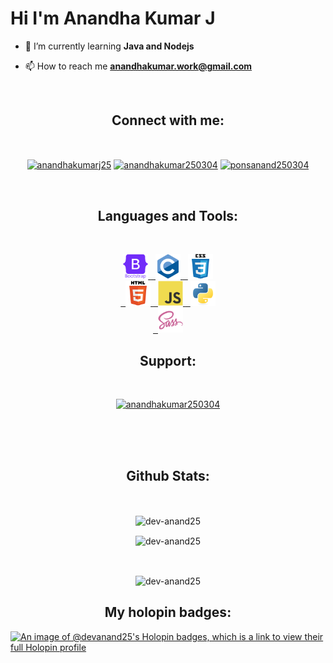 # Hi I'm Anandha Kumar J

- 🌱 I’m currently learning **Java and Nodejs**

- 📫 How to reach me **anandhakumar.work@gmail.com**
<br>
<h2 align="center">Connect with me:</h2>
<br>
<p align="center">
<a href="https://twitter.com/anandhakumarj25" target="blank" margin-right="20px"><img align="center" src="https://raw.githubusercontent.com/rahuldkjain/github-profile-readme-generator/master/src/images/icons/Social/twitter.svg" alt="anandhakumarj25" height="30" width="40" /></a>
<a href="https://linkedin.com/in/anandhakumar250304" target="blank" margin-right="20px"><img align="center" src="https://raw.githubusercontent.com/rahuldkjain/github-profile-readme-generator/master/src/images/icons/Social/linked-in-alt.svg" alt="anandhakumar250304" height="30" width="40" /></a>
<a href="https://www.hackerrank.com/ponsanand250304" target="blank" margin-right="20px"><img align="center" src="https://raw.githubusercontent.com/rahuldkjain/github-profile-readme-generator/master/src/images/icons/Social/hackerrank.svg" alt="ponsanand250304" height="30" width="40" /></a>
</p>
<br>
<h2 align="center">Languages and Tools:</h2>
<br>
<p align="center"> <a href="https://getbootstrap.com" target="_blank" rel="noreferrer"> <img src="https://raw.githubusercontent.com/devicons/devicon/master/icons/bootstrap/bootstrap-plain-wordmark.svg" alt="bootstrap" width="40" height="40"/> </a> <a href="https://www.cprogramming.com/" target="_blank" style="color:none" rel="noreferrer">  &nbsp <img src="https://raw.githubusercontent.com/devicons/devicon/master/icons/c/c-original.svg" alt="c" width="40" height="40"/> </a> <a href="https://www.w3schools.com/css/" target="_blank" rel="noreferrer">  &nbsp <img src="https://raw.githubusercontent.com/devicons/devicon/master/icons/css3/css3-original-wordmark.svg" alt="css3" width="40" height="40"/> </a> <a href="https://www.w3.org/html/" target="_blank" rel="noreferrer"> <br> &nbsp <img src="https://raw.githubusercontent.com/devicons/devicon/master/icons/html5/html5-original-wordmark.svg" alt="html5" width="40" height="40"/> </a> <a href="https://developer.mozilla.org/en-US/docs/Web/JavaScript" target="_blank" rel="noreferrer">  &nbsp <img src="https://raw.githubusercontent.com/devicons/devicon/master/icons/javascript/javascript-original.svg" alt="javascript" width="40" height="40"/> </a> <a href="https://www.python.org" target="_blank" rel="noreferrer">  &nbsp <img src="https://raw.githubusercontent.com/devicons/devicon/master/icons/python/python-original.svg" alt="python" width="40" height="40"/> </a> <a href="https://sass-lang.com" target="_blank" rel="noreferrer"> <br> &nbsp <img src="https://raw.githubusercontent.com/devicons/devicon/master/icons/sass/sass-original.svg" alt="sass" width="40" height="40"/> </a> </p>

<h2 align="center">Support:</h2>
<br>
<p align="center" ><a href="https://ko-fi.com/anandhakumar250304"> <img  src="https://cdn.ko-fi.com/cdn/kofi3.png?v=3" height="50" width="210" alt="anandhakumar250304" /></a></p><br><br>
<br>

<h2 align="center">Github Stats:</h2>
<br>
<p align="center"><img align="center" src="https://github-readme-stats.vercel.app/api?username=Dev-Anand25&theme=dracula&hide_border=false&include_all_commits=true&count_private=false" alt="dev-anand25" /></p>

<p align="center"><img align="center" src="https://github-readme-streak-stats.herokuapp.com/?user=Dev-Anand25&theme=dracula&hide_border=false" alt="dev-anand25" /></p>
<br/>
<p align="center"><img align="center" src="https://github-readme-stats.vercel.app/api/top-langs/?username=Dev-Anand25&theme=dracula&hide_border=false&include_all_commits=true&count_private=false&layout=compact" alt="dev-anand25" /></p>


<h2 align="center">My holopin badges:</h2>

[![An image of @devanand25's Holopin badges, which is a link to view their full Holopin profile](https://holopin.me/devanand25)](https://holopin.io/@devanand25)
